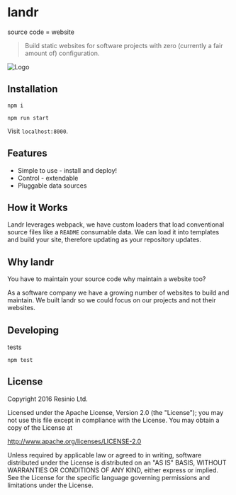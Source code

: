 # landr

source code = website

> Build static websites for software projects with zero (currently a fair amount of) configuration.

![Logo](https://d30y9cdsu7xlg0.cloudfront.net/png/43478-200.png)

## Installation

```
npm i
```

```
npm run start
```

Visit `localhost:8000`.

## Features

* Simple to use - install and deploy!
* Control - extendable
* Pluggable data sources

## How it Works

Landr leverages webpack, we have custom loaders that load conventional source files like a `README` consumable data. We can load it into templates and build your site, therefore updating as your repository updates.

## Why landr

You have to maintain your source code why maintain a website too?

As a software company we have a growing number of websites to build and maintain. We built landr so we could focus on our projects and not their websites.

## Developing

tests

```
npm test
```

## License

Copyright 2016 Resinio Ltd.

Licensed under the Apache License, Version 2.0 (the "License"); you may not use this file except in compliance with the License. You may obtain a copy of the License at

<http://www.apache.org/licenses/LICENSE-2.0>

Unless required by applicable law or agreed to in writing, software distributed under the License is distributed on an "AS IS" BASIS, WITHOUT WARRANTIES OR CONDITIONS OF ANY KIND, either express or implied. See the License for the specific language governing permissions and limitations under the License.
